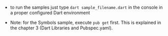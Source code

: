 * to run the samples just type `dart sample_filename.dart` in the console in a proper configured Dart environment

* Note: for the Symbols sample, execute `pub get` first. This is explained in the chapter 3 (Dart Libraries and Pubspec.yaml).